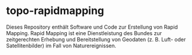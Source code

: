 # topo-rapidmapping
Dieses Repository enthält Software und Code zur Erstellung von Rapid Mapping. Rapid Mapping ist eine Dienstleistung des Bundes zur zeitgerechten Erhebung und Bereitstellung von Geodaten (z. B. Luft- oder Satellitenbilder) im Fall von Naturereignissen.
